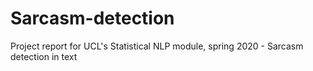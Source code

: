 # Sarcasm-detection

Project report for UCL's Statistical NLP module, spring 2020 - Sarcasm detection in text
